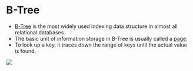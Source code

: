 # B-Tree
- [B-Tree](https://www.geeksforgeeks.org/introduction-of-b-tree-2/) is the most widely used indexing data structure in almost all relational databases.
- The basic unit of information storage in B-Tree is usually called a [page](https://stackoverflow.com/questions/2502551/what-is-a-b-tree-page).
- To look up a key, it traces down the range of keys until the actual value is found.

![](https://media.geeksforgeeks.org/wp-content/uploads/20200507002619/output256.png)